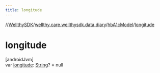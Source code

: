 ```yaml
---
title: longitude
---
```

//[WellthySDK](../../../index.html)/[wellthy.care.wellthysdk.data.diary](../index.html)/[hbA1cModel](index.html)/[longitude](longitude.html)



# longitude



[androidJvm]\
var [longitude](longitude.html): [String](https://kotlinlang.org/api/latest/jvm/stdlib/kotlin/-string/index.html)? = null




